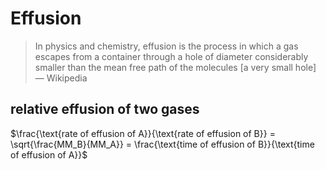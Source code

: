 # Effusion

> In physics and chemistry, effusion is the process in which a gas escapes from a container through a hole of diameter considerably smaller than the mean free path of the molecules [a very small hole] — Wikipedia
> 

## relative effusion of two gases

$\frac{\text{rate of effusion of A}}{\text{rate of effusion of B}} = \sqrt{\frac{MM_B}{MM_A}} = \frac{\text{time of effusion of B}}{\text{time of effusion of A}}$